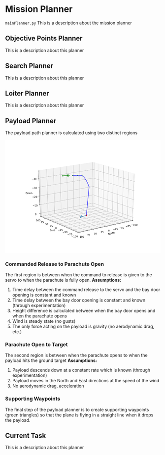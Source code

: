 # Mission Planner

`mainPlanner.py` This is a description about the mission planner


## Objective Points Planner
This is a description about this planner

## Search Planner
This is a description about this planner

## Loiter Planner
This is a description about this planner

## Payload Planner

The payload path planner is calculated using two distinct regions

![server overview](docs/img/dropgraph.png)

### Commanded Release to Parachute Open
The first region is between when the command to release is given to the servo to when
the parachute is fully open.
**Assumptions:**
1. Time delay between the command release to the servo and the bay door opening is constant and known
2. Time delay between the bay door opening is constant and known (through experimentation)
3. Height difference is calculated between when the bay door opens and when the parachute opens
4. Wind is steady state (no gusts)
5. The only force acting on the payload is gravity (no aerodynamic drag, etc.)

### Parachute Open to Target
The second region is between when the parachute opens to when the payload hits the ground target
**Assumptions:**
1. Payload descends down at a constant rate which is known (through experimentation)
2. Payload moves in the North and East directions at the speed of the wind
3. No aerodynamic drag, acceleration

### Supporting Waypoints
The final step of  the payload planner is to create supporting waypoints (green triangles) so that
the plane is flying in a straight line when it drops the payload. 

## Current Task
This is a description about this planner
